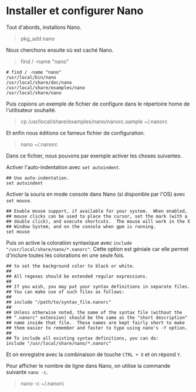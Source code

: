 # Installer et configurer Nano

Tout d'abords, installons Nano.

> pkg_add nano

Nous cherchons ensuite où est caché Nano.

> find / -name "nano"

```
# find / -name "nano"
/usr/local/bin/nano
/usr/local/share/doc/nano
/usr/local/share/examples/nano
/usr/local/share/nano
```

Puis copions un exemple de fichier de configure dans le répertoire home de l'utilisateur souhaité.

> cp /usr/local/share/examples/nano/nanorc.sample ~/.nanorc

Et enfin nous éditions ce fameux fichier de configuration.

> nano ~/.nanorc

Dans ce fichier, nous pouvons par exemple activer les choses suivantes.

Activer l'auto-indentation avec `set autoindent`.

```
## Use auto-indentation.
set autoindent
```

Activer la souris en mode console dans Nano (si disponible par l'OS) avec `set mouse`.

```
## Enable mouse support, if available for your system.  When enabled,
## mouse clicks can be used to place the cursor, set the mark (with a
## double click), and execute shortcuts.  The mouse will work in the X
## Window System, and on the console when gpm is running.
set mouse
```

Puis on active la coloration syntaxique avec `include "/usr/local/share/nano/*.nanorc"`. Cette option est géniale car elle permet d'inclure toutes les colorations en une seule fois.

```
## to set the background color to black or white.
##
## All regexes should be extended regular expressions.
##
## If you wish, you may put your syntax definitions in separate files.
## You can make use of such files as follows:
##
## include "/path/to/syntax_file.nanorc"
##
## Unless otherwise noted, the name of the syntax file (without the
## ".nanorc" extension) should be the same as the "short description"
## name inside that file.  These names are kept fairly short to make
## them easier to remember and faster to type using nano's -Y option.
##
## To include all existing syntax definitions, you can do:
include "/usr/local/share/nano/*.nanorc"
```

Et on enregistre avec la combinaison de touche `CTRL + X` et on répond `Y`.

Pour afficher le nombre de ligne dans Nano, on utilise la commande suivante `nano -c`.

> nano -c ~/.nanorc
